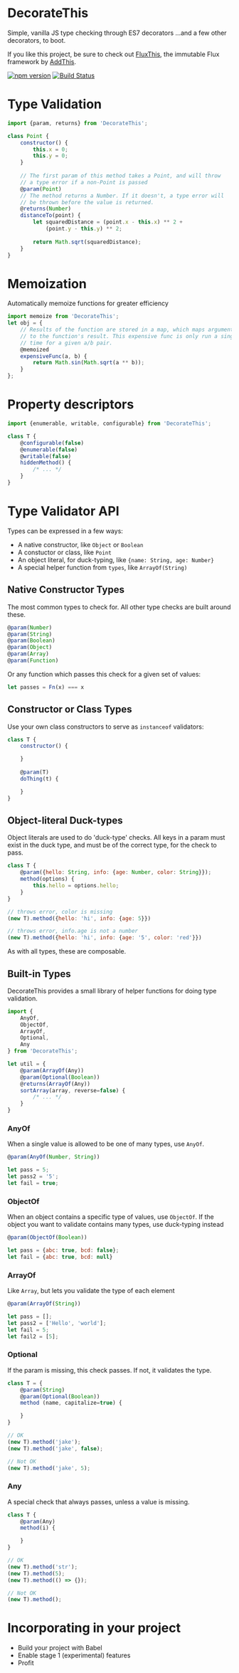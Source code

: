 # DecorateThis
Simple, vanilla JS type checking through ES7 decorators
...and a few other decorators, to boot.

If you like this project, be sure to check out [FluxThis](https://github.com/addthis/FluxThis), the immutable Flux framework by [AddThis](http://www.addthis.com).

[![npm version](https://badge.fury.io/js/decorate-this.svg)](http://badge.fury.io/js/decorate-this)
[![Build Status](https://travis-ci.org/mako-taco/DecorateThis.svg?branch=master)](https://travis-ci.org/mako-taco/DecorateThis)

# Type Validation
```js
import {param, returns} from 'DecorateThis';

class Point {
    constructor() {
        this.x = 0;
        this.y = 0;
    }
    
    // The first param of this method takes a Point, and will throw
    // a type error if a non-Point is passed
    @param(Point)
    // The method returns a Number. If it doesn't, a type error will
    // be thrown before the value is returned.
    @returns(Number)
    distanceTo(point) {
        let squaredDistance = (point.x - this.x) ** 2 + 
            (point.y - this.y) ** 2;
        
        return Math.sqrt(squaredDistance);
    }
}
```

# Memoization
Automatically memoize functions for greater efficiency
```js
import memoize from 'DecorateThis';
let obj = {
    // Results of the function are stored in a map, which maps arguments
    // to the function's result. This expensive func is only run a single
    // time for a given a/b pair.
    @memoized
    expensiveFunc(a, b) {
        return Math.sin(Math.sqrt(a ** b));
    }
};
```

# Property descriptors
```js
import {enumerable, writable, configurable} from 'DecorateThis';

class T {
    @configurable(false)
    @enumerable(false)
    @writable(false)
    hiddenMethod() {
        /* ... */
    }
}
```

# Type Validator API
Types can be expressed in a few ways:
 - A native constructor, like `Object` or `Boolean`
 - A constuctor or class, like `Point`
 - An object literal, for duck-typing, like `{name: String, age: Number}`
 - A special helper function from `types`, like `ArrayOf(String)`
 
## Native Constructor Types
The most common types to check for. All other type checks are built around 
these.

```js
@param(Number)
@param(String)
@param(Boolean)
@param(Object)
@param(Array)
@param(Function)
```

Or any function which passes this check for a given set of values:
```js
let passes = Fn(x) === x
```

## Constructor or Class Types
Use your own class constructors to serve as `instanceof` validators:
```js
class T {
    constructor() {

    }
    
    @param(T)
    doThing(t) {

    }
}
```

## Object-literal Duck-types
Object literals are used to do 'duck-type' checks. All keys in a param must
exist in the duck type, and must be of the correct type, for the check to
pass.

```js
class T {
    @param({hello: String, info: {age: Number, color: String}});
    method(options) {
        this.hello = options.hello;
    }
}

// throws error, color is missing
(new T).method({hello: 'hi', info: {age: 5}})

// throws error, info.age is not a number
(new T).method({hello: 'hi', info: {age: '5', color: 'red'}}) 
```

As with all types, these are composable.

## Built-in Types
DecorateThis provides a small library of helper functions for doing type
validation.

```js 
import {
    AnyOf,
    ObjectOf,
    ArrayOf,
    Optional,
    Any
} from 'DecorateThis';

let util = {
    @param(ArrayOf(Any))
    @param(Optional(Boolean))
    @returns(ArrayOf(Any))
    sortArray(array, reverse=false) {
        /* ... */
    }
}
```

### AnyOf
When a single value is allowed to be one of many types, use `AnyOf`.
```js
@param(AnyOf(Number, String))

let pass = 5;
let pass2 = '5';
let fail = true;
```

### ObjectOf
When an object contains a specific type of values, use `ObjectOf`. If the object
you want to validate contains many types, use duck-typing instead
```js
@param(ObjectOf(Boolean))

let pass = {abc: true, bcd: false};
let fail = {abc: true, bcd: null}
```

### ArrayOf
Like `Array`, but lets you validate the type of each element
```js
@param(ArrayOf(String))

let pass = [];
let pass2 = ['Hello', 'world'];
let fail = 5;
let fail2 = [5];
```

### Optional
If the param is missing, this check passes. If not, it validates the type.
```js
class T = {
    @param(String)
    @param(Optional(Boolean))
    method (name, capitalize=true) {

    }
}

// OK
(new T).method('jake');
(new T).method('jake', false);

// Not OK
(new T).method('jake', 5);
```

### Any
A special check that always passes, unless a value is missing.
```js
class T {
    @param(Any)
    method(i) {

    }
}

// OK
(new T).method('str');
(new T).method(5);
(new T).method(() => {});

// Not OK
(new T).method();
```

# Incorporating in your project
- Build your project with Babel
- Enable stage 1 (experimental) features
- Profit
